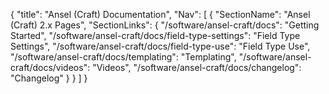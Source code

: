 {
    "title": "Ansel (Craft) Documentation",
    "Nav": [
        {
            "SectionName": "Ansel (Craft) 2.x Pages",
            "SectionLinks": {
                "/software/ansel-craft/docs": "Getting Started",
                "/software/ansel-craft/docs/field-type-settings": "Field Type Settings",
                "/software/ansel-craft/docs/field-type-use": "Field Type Use",
                "/software/ansel-craft/docs/templating": "Templating",
                "/software/ansel-craft/docs/videos": "Videos",
                "/software/ansel-craft/docs/changelog": "Changelog"
            }
        }
    ]
}
